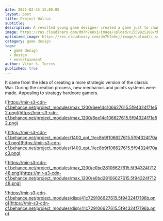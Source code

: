 ```yaml
---
date: 2021-02-25 12:00:00
layout: post
title: Project Walrus
subtitle:
description: A revolted young game designer created a game just to change the "War" mechanics.
image: https://res.cloudinary.com/dm7h7e8xj/image/upload/v1559825288/theme17_nlndhx.jpg
optimized_image: https://res.cloudinary.com/dm7h7e8xj/image/upload/c_scale,w_380/v1559825288/theme17_nlndhx.jpg
category: game design
tags:
  - game design
  - design
  - entertainment
author: Vitor S. Torres
published: true
---
```


It came from the idea of creating a more strategic version of the classic War. During the creation process, new mechanics and points systems were made. Appealing to strategy hardcore gamers.

![https://mir-s3-cdn-cf.behance.net/project_modules/max_1200/6ee14c106627615.5f94324f71e52.png](https://mir-s3-cdn-cf.behance.net/project_modules/max_1200/6ee14c106627615.5f94324f71e52.png)

![https://mir-s3-cdn-cf.behance.net/project_modules/1400_opt_1/ec8b9f106627615.5f94324f70ac3.png](https://mir-s3-cdn-cf.behance.net/project_modules/1400_opt_1/ec8b9f106627615.5f94324f70ac3.png)

![https://mir-s3-cdn-cf.behance.net/project_modules/max_1200/e0bd28106627615.5f94324f71248.png](https://mir-s3-cdn-cf.behance.net/project_modules/max_1200/e0bd28106627615.5f94324f71248.png)

![https://mir-s3-cdn-cf.behance.net/project_modules/disp/41c729106627615.5f94324f7196b.png](https://mir-s3-cdn-cf.behance.net/project_modules/disp/41c729106627615.5f94324f7196b.png) 
